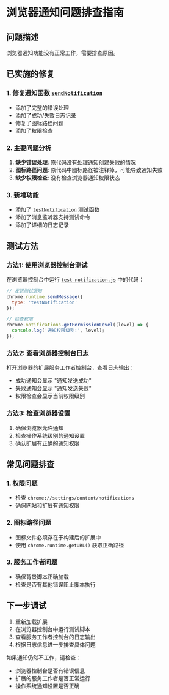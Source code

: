 # 浏览器通知问题排查指南

## 问题描述
浏览器通知功能没有正常工作，需要排查原因。

## 已实施的修复

### 1. 修复通知函数 [`sendNotification`](src/background/index.ts:66-74)
- 添加了完整的错误处理
- 添加了成功/失败日志记录
- 修复了图标路径问题
- 添加了权限检查

### 2. 主要问题分析
1. **缺少错误处理**: 原代码没有处理通知创建失败的情况
2. **图标路径问题**: 原代码中图标路径被注释掉，可能导致通知失败
3. **缺少权限检查**: 没有检查浏览器通知权限状态

### 3. 新增功能
- 添加了 [`testNotification`](src/background/index.ts:325-329) 测试函数
- 添加了消息监听器支持测试命令
- 添加了详细的日志记录

## 测试方法

### 方法1: 使用浏览器控制台测试
在浏览器控制台中运行 [`test-notification.js`](test-notification.js) 中的代码：

```javascript
// 发送测试通知
chrome.runtime.sendMessage({
  type: 'testNotification'
});

// 检查权限
chrome.notifications.getPermissionLevel((level) => {
  console.log('通知权限级别:', level);
});
```

### 方法2: 查看浏览器控制台日志
打开浏览器的扩展服务工作者控制台，查看日志输出：
- 成功通知会显示 "通知发送成功"
- 失败通知会显示 "通知发送失败"
- 权限检查会显示当前权限级别

### 方法3: 检查浏览器设置
1. 确保浏览器允许通知
2. 检查操作系统级别的通知设置
3. 确认扩展有正确的通知权限

## 常见问题排查

### 1. 权限问题
- 检查 `chrome://settings/content/notifications`
- 确保网站和扩展有通知权限

### 2. 图标路径问题
- 图标文件必须存在于构建后的扩展中
- 使用 `chrome.runtime.getURL()` 获取正确路径

### 3. 服务工作者问题
- 确保背景脚本正确加载
- 检查是否有其他错误阻止脚本执行

## 下一步调试
1. 重新加载扩展
2. 在浏览器控制台中运行测试脚本
3. 查看服务工作者控制台的日志输出
4. 根据日志信息进一步排查具体问题

如果通知仍然不工作，请检查：
- 浏览器控制台是否有错误信息
- 扩展的服务工作者是否正常运行
- 操作系统通知设置是否正确